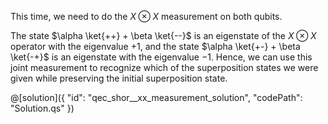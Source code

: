 This time, we need to do the $X \otimes X$ measurement on both qubits.

The state $\alpha \ket{++} + \beta \ket{--}$ is an eigenstate of the $X \otimes X$ operator with the eigenvalue $+1$, and the state $\alpha \ket{+-} + \beta \ket{-+}$ is an eigenstate with the eigenvalue $-1$.
Hence, we can use this joint measurement to recognize which of the superposition states we were given while preserving the initial superposition state.

@[solution]({
    "id": "qec_shor__xx_measurement_solution",
    "codePath": "Solution.qs"
})

